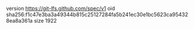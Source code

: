 version https://git-lfs.github.com/spec/v1
oid sha256:f1c47e3ba3a49344b815c25127284fa5b241ec30e1bc5623ca954328ea8a361a
size 1922
